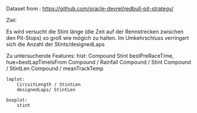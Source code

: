 Dataset from : https://github.com/oracle-devrel/redbull-pit-strategy/

Ziel:

Es wird versucht die Stint länge (die Zeit auf der Rennstrecken zwischen den Pit-Stops) so groß wie mögich zu halten. Im Umkehrschluss verringert sich die Anzahl der Stints/designedLaps

Zu untersuchende Features:
    hist:
        Compound
        Stint
        bestPreRaceTime, hue=bestLapTimeIsFrom
        Compound / Rainfall
        Compound / Stint
        Compound / StintLen
        Compound / meanTrackTemp
    
    lmplot:
        CircuitLength / StintLen
        designedLaps/ StintLen

    boxplot:
        stint





